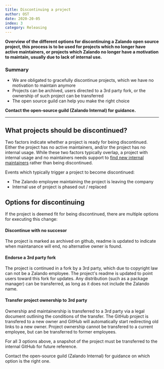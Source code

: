 ```yaml
---
title: Discontinuing a project
author: OST
date: 2020-20-05
index: 3
category: Releasing
---
```


**Overview of the different options for discontinuing a Zalando open source project, this process is to
be used for projects which no longer have active maintainers, or projects which Zalando no longer have a motivation
to maintain, usually due to lack of internal use.**


### Summary

- We are obligated to gracefully discontinue projects, which we have no motivation to maintain anymore
- Projects can be archived, users directed to a 3rd party fork, or the ownership of such project can be transferred
- The open source guild can help you make the right choice


**Contact the open-source guild (Zalando Internal) for guidance.**

---

## What projects should be discontinued?

Two factors indicate whether a project is ready for being discontinued. Either the project has no active maintainers, 
and/or the project has no internal usage. While these two factors typically overlap, a project with internal
usage and no maintainers needs support to [find new internal maintainers](https://opensource.zalando.com/docs/promoting/promotion-channels/) rather than being discontinued.

Events which typically trigger a project to become discontinued:

- The Zalando employee maintaining the project is leaving the company
- Internal use of project is phased out / replaced


## Options for discontinuing

If the project is deemed fit for being discontinued, there are multiple options for executing this change:

#### Discontinue with no succesor
The project is marked as archived on github, readme is updated to indicate when maintanance will end,
no alternative owner is found.

#### Endorse a 3rd party fork
The project is continued in a fork by a 3rd party, which due to copyright law can not be
a Zalando employee. The project's readme is updated to point users toward this fork for updates.
Any distribution (such as a package manager) can be transferred, as long as it does not include the 
Zalando name.

#### Transfer project ownership to 3rd party
Ownership and maintainership is transferred to a 3rd party via a legal document outlining the
conditions of the transfer. The GitHub project is transfered to a new owner and GitHub will
automatically start redirecting old links to a new owner.
Project ownership cannot be transfered to a current employee, but can be transferred to former
employees.

For all 3 options above, a snapshot of the project must be transferred to the internal GitHub
for future reference. 


Contact the open-source guild (Zalando Internal) for guidance on which option is the right one.
